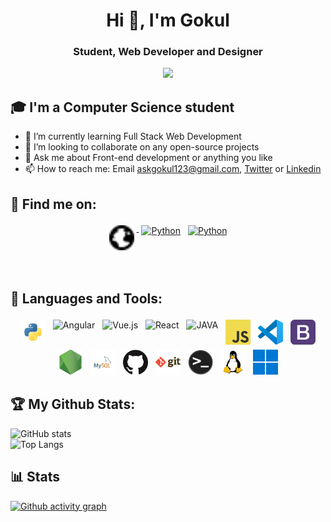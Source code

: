<h1 align="center">Hi 👋, I'm Gokul</h1><h3 align="center">Student, Web Developer and Designer</h3>
<p align="center"><img src="https://media.tenor.com/rePDfDWO3XoAAAAd/hacking.gif" width="100px"></p>



## 🎓 I'm a Computer Science student
- 🌱 I’m currently learning Full Stack Web Development
- 👯 I’m looking to collaborate on any open-source projects
- 💬 Ask me about Front-end development or anything you like
- 📫 How to reach me: Email <a href="mailto: askgokul123@gmail.com">askgokul123@gmail.com</a>, <a href="https://twitter.com/Adityakm24"> Twitter</a> or <a href="www.linkedin.com/in/gokul-sangeeth-381182252/">Linkedin</a>

## :email: Find me on:
<p align="center">
 <a href="https://gokulsgh.github.io/" target="_blank" rel="noopener noreferrer"> <img src="https://raw.githubusercontent.com/iconic/open-iconic/master/svg/globe.svg" alt="Python" height="40" style="vertical-align:top; margin:4px"> </a>
 <a href="www.linkedin.com/in/gokul-sangeeth-381182252/" target="_blank" rel="noopener noreferrer"> <img src="https://cdn.jsdelivr.net/npm/simple-icons@v3/icons/linkedin.svg" alt="Python" height="40" style="vertical-align:top; margin:4px"></a>
 <a href="5svdnol2@anonaddy.me"> <img src="https://cdn.jsdelivr.net/npm/simple-icons@v3/icons/gmail.svg" alt="Python" height="40" style="vertical-align:top; margin:4px"></a>
</p>

<br />

## 🧰 Languages and Tools:
<p align="center">
<img src="https://raw.githubusercontent.com/github/explore/80688e429a7d4ef2fca1e82350fe8e3517d3494d/topics/python/python.png" alt="Python" height="40" style="vertical-align:top; margin:4px">
<img src="https://cdn.svgporn.com/logos/angular-icon.svg" alt="Angular" height="40" style="vertical-align:top; margin:4px">
<img src="https://cdn.svgporn.com/logos/vue.svg" alt="Vue.js" height="40" style="vertical-align:top; margin:4px">
<img src="https://cdn.svgporn.com/logos/react.svg" alt="React" height="40" style="vertical-align:top; margin:4px">
<img src="https://cdn.svgporn.com/logos/java.svg" alt="JAVA" height="40" style="vertical-align:top; margin:4px">
<img src="https://raw.githubusercontent.com/github/explore/80688e429a7d4ef2fca1e82350fe8e3517d3494d/topics/javascript/javascript.png" alt="Javascript" height="40" style="vertical-align:top; margin:4px">
<img src="https://raw.githubusercontent.com/github/explore/80688e429a7d4ef2fca1e82350fe8e3517d3494d/topics/visual-studio-code/visual-studio-code.png" alt="VS Code" height="40" style="vertical-align:top; margin:4px">
<img src="https://raw.githubusercontent.com/github/explore/80688e429a7d4ef2fca1e82350fe8e3517d3494d/topics/bootstrap/bootstrap.png" alt="Bootstrap" height="40" style="vertical-align:top; margin:4px">
<img src="https://raw.githubusercontent.com/github/explore/80688e429a7d4ef2fca1e82350fe8e3517d3494d/topics/nodejs/nodejs.png" alt="NodeJS" height="40" style="vertical-align:top; margin:4px">
<img src="https://raw.githubusercontent.com/github/explore/80688e429a7d4ef2fca1e82350fe8e3517d3494d/topics/mysql/mysql.png" alt="MySQL" height="40" style="vertical-align:top; margin:4px">
<img src="https://raw.githubusercontent.com/github/explore/78df643247d429f6cc873026c0622819ad797942/topics/github/github.png" alt="Github" height="40" style="vertical-align:top; margin:4px">
<img src="https://raw.githubusercontent.com/github/explore/80688e429a7d4ef2fca1e82350fe8e3517d3494d/topics/git/git.png" alt="Git" height="40" style="vertical-align:top; margin:4px">
<img src="https://raw.githubusercontent.com/github/explore/80688e429a7d4ef2fca1e82350fe8e3517d3494d/topics/terminal/terminal.png" alt="Terminal" height="40" style="vertical-align:top; margin:4px">
<img src="https://raw.githubusercontent.com/github/explore/80688e429a7d4ef2fca1e82350fe8e3517d3494d/topics/linux/linux.png" alt="Linux" height="40" style="vertical-align:top; margin:4px" alt="Windows" height="40" style="vertical-align:top; margin:4px">
<img src="https://raw.githubusercontent.com/github/explore/80688e429a7d4ef2fca1e82350fe8e3517d3494d/topics/windows/windows.png" alt="Windows" height="40" style="vertical-align:top; margin:4px">
</p>

## :trophy: My Github Stats:
![GitHub stats](https://github-readme-stats.vercel.app/api?username=gokulsgh&show_icons=true&theme=tokyonight)<br>
![Top Langs](https://github-readme-stats.vercel.app/api/top-langs/?username=gokulsgh&theme=tokyonight)
<h2>📊 Stats</h2>

[![Github activity graph](https://github-readme-activity-graph.vercel.app/graph?username=gokulsgh&theme=merko&hide_border=true)](https://github.com/ashutosh00710/github-readme-activity-graph)


